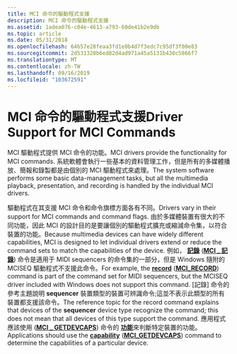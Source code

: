 ```yaml
---
title: MCI 命令的驅動程式支援
description: MCI 命令的驅動程式支援
ms.assetid: 1adea076-c04e-4613-a793-60de41b2e9db
ms.topic: article
ms.date: 05/31/2018
ms.openlocfilehash: 64b57e28feaa3fd1e0b4d7f3edc7c95df3f00e83
ms.sourcegitcommit: 2d531328b6ed82d4ad971a45a5131b430c5866f7
ms.translationtype: MT
ms.contentlocale: zh-TW
ms.lasthandoff: 09/16/2019
ms.locfileid: "103672591"
---
```

# <a name="driver-support-for-mci-commands"></a><span data-ttu-id="7da5c-103">MCI 命令的驅動程式支援</span><span class="sxs-lookup"><span data-stu-id="7da5c-103">Driver Support for MCI Commands</span></span>

<span data-ttu-id="7da5c-104">MCI 驅動程式提供 MCI 命令的功能。</span><span class="sxs-lookup"><span data-stu-id="7da5c-104">MCI drivers provide the functionality for MCI commands.</span></span> <span data-ttu-id="7da5c-105">系統軟體會執行一些基本的資料管理工作，但是所有的多媒體播放、簡報和錄製都是由個別的 MCI 驅動程式來處理。</span><span class="sxs-lookup"><span data-stu-id="7da5c-105">The system software performs some basic data-management tasks, but all the multimedia playback, presentation, and recording is handled by the individual MCI drivers.</span></span>

<span data-ttu-id="7da5c-106">驅動程式在其支援 MCI 命令和命令旗標方面各有不同。</span><span class="sxs-lookup"><span data-stu-id="7da5c-106">Drivers vary in their support for MCI commands and command flags.</span></span> <span data-ttu-id="7da5c-107">由於多媒體裝置有很大的不同功能，因此 MCI 的設計目的是要讓個別的驅動程式擴充或縮減命令集，以符合裝置的功能。</span><span class="sxs-lookup"><span data-stu-id="7da5c-107">Because multimedia devices can have widely different capabilities, MCI is designed to let individual drivers extend or reduce the command sets to match the capabilities of the device.</span></span> <span data-ttu-id="7da5c-108">例如， [**記錄**](record.md) ([**MCI \_ 記錄**](mci-record.md)) 命令是適用于 MIDI sequencers 的命令集的一部分，但是 Windows 隨附的 MCISEQ 驅動程式不支援此命令。</span><span class="sxs-lookup"><span data-stu-id="7da5c-108">For example, the [**record**](record.md) ([**MCI\_RECORD**](mci-record.md)) command is part of the command set for MIDI sequencers, but the MCISEQ driver included with Windows does not support this command.</span></span> <span data-ttu-id="7da5c-109">[記錄] 命令的參考主題說明 **sequencer** 裝置類型的裝置可辨識命令;這並不表示此類型的所有裝置都支援該命令。</span><span class="sxs-lookup"><span data-stu-id="7da5c-109">The reference topic for the record command explains that devices of the **sequencer** device type recognize the command; this does not mean that all devices of this type support the command.</span></span> <span data-ttu-id="7da5c-110">應用程式應該使用 ([**MCI \_ GETDEVCAPS**](mci-getdevcaps.md)) 命令的 [**功能**](capability.md)來判斷特定裝置的功能。</span><span class="sxs-lookup"><span data-stu-id="7da5c-110">Applications should use the [**capability**](capability.md) ([**MCI\_GETDEVCAPS**](mci-getdevcaps.md)) command to determine the capabilities of a particular device.</span></span>

 

 




